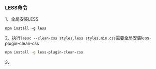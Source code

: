 ### LESS命令
1、全局安装LESS
```
npm install -g less
```

2、执行`lessc --clean-css styles.less styles.min.css`需要全局安装less-plugin-clean-css
```bash
npm install -g less-plugin-clean-css
```

3、